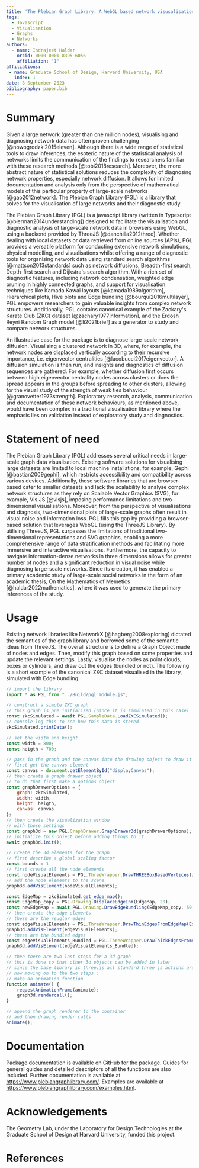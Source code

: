```yaml
---
title: 'The Plebian Graph Library: A WebGL based network visusalisation and diagnostics package'
tags:
  - Javascript 
  - Visualisation
  - Graphs 
  - Networks
authors:
  - name: Indrajeet Haldar
    orcid: 0000-0001-8395-6056
    affiliation: "1" 
affiliations:
 - name: Graduate School of Design, Harvard University, USA
   index: 1
date: 8 September 2023
bibliography: paper.bib
---
```


# Summary

Given a large network (greater than one million nodes), visualising and diagnosing network data has often proven challenging [@nowogrodzki2015eleven]. Although there is a wide range of statistical tools to draw inferences, the esoteric nature of the statistical analysis of networks limits the communication of the findings to researchers familiar with these research methods [@tobi2018research]. Moreover, the more abstract nature of statistical solutions reduces the complexity of diagnosing network properties, especially network diffusion. It allows for limited documentation and analysis only from the perspective of mathematical models of this particular property of large-scale networks [@gao2012network]. The Plebian Graph Library (PGL) is a library that solves for the visualisation of large networks and their diagnostic study.

The Plebian Graph Library (PGL) is a javascript library (written in Typescript [@bierman2014understanding]) designed to facilitate the visualisation and diagnostic analysis of large-scale network data in browsers using WebGL, using a backend provided by ThreeJS [@danchilla2012three]. Whether dealing with local datasets or data retrieved from online sources (APIs), PGL provides a versatile platform for conducting extensive network simulations, physical modelling, and visualisations whilst offering a range of diagnostic tools for organising network data using standard search algorithms [@mattson2013standards] such as network diffusions, Breadth-first search, Depth-first search and Dijkstra's search algorithm. With a rich set of diagnostic features, including network condensation, weighted edge pruning in highly connected graphs, and support for visualisation techniques like Kamada Kawai layouts [@kamada1989algorithm], Hierarchical plots, Hive plots and Edge bundling [@bourqui2016multilayer], PGL empowers researchers to gain valuable insights from complex network structures. Additionally, PGL contains canonical example of the Zackary's Karate Club (ZKC) dataset [@zachary1977information], and the Erdosh Reyni Random Graph model [@li2021brief] as a generator to study and compare network structures. 

An illustrative case for the package is to diagnose large-scale network diffusion. Visualising a clustered network in 3D, where, for example, the network nodes are displaced vertically according to their recursive importance, i.e. eigenvector centralities [@lacobucci2017eigenvector]. A diffusion simulation is then run, and insights and diagnostics of diffusion sequences are gathered. For example, whether diffusion first occurs between high eigenvector centrality nodes across clusters or does the spread appears in the groups before spreading to other clusters, allowing for the visual study of the strength of weak ties behaviour [@granovetter1973strength]. Exploratory research, analysis, communication and documentation of these network behaviours, as mentioned above, would have been complex in a traditional visualisation library where the emphasis lies on validation instead of exploratory study and diagnostics.

# Statement of need

The Plebian Graph Library (PGL) addresses several critical needs in large-scale graph data visualisation. Existing software solutions for visualising large datasets are limited to local machine installations, for example, Gephi [@bastian2009gephi], which restricts accessibility and compatibility across various devices. Additionally, those software libraries that are browser-based cater to smaller datasets and lack the scalability to analyse complex network structures as they rely on Scalable Vector Graphics (SVG), for example, Vis.JS [@visjs], imposing performance limitations and two-dimensional visualisations. Moreover, from the perspective of visualisations and diagnosis, two-dimensional plots of large-scale graphs often result in visual noise and information loss.
PGL fills this gap by providing a browser-based solution that leverages WebGL (using the ThreeJS Library). By utilising ThreeJS, PGL surpasses the limitations of traditional two-dimensional representations and SVG graphics, enabling a more comprehensive range of data stratification methods and facilitating more immersive and interactive visualisations. Furthermore, the capacity to navigate information-dense networks in three dimensions allows for greater number of nodes and a significant reduction in visual noise while diagnosing large-scale networks. Since its creation, it has enabled a primary academic study of large-scale social networks in the form of an academic thesis, On the Mathematics of Memetics [@haldar2022mathematics], where it was used to generate the primary inferences of the study.

# Usage

Existing network libraries like NetworkX [@hagberg2008exploring] dictated the semantics of the graph library and borrowed some of the semantic ideas from ThreeJS. The overall structure is to define a Graph Object made of nodes and edges. Then, modify this graph based on some properties and update the relevant settings. Lastly, visualise the nodes as point clouds, boxes or cylinders, and draw out the edges (bundled or not). The following is a short example of the canonical ZKC dataset visualised in the library, simulated with Edge bundling.

``` javascript
// import the library
import * as PGL from "../Build/pgl_module.js";

// construct a simple ZKC graph
// this graph is pre initialized (Since it is simulated in this case)
const zkcSimulated = await PGL.SampleData.LoadZKCSimulated();
// console log this to see how this data is stored
zkcSimulated.printData();

// set the width and height
const width = 800;
const heigth = 700;

// pass in the graph and the canvas into the drawing object to draw it
// first get the canvas element
const canvas = document.getElementById("displayCanvas");
// then create a graph drawer object
// to do that first make a options object
const graphDrawerOptions = {
	graph: zkcSimulated,
	width: width,
	height: heigth,
	canvas: canvas
};
// then create the visualization window
// with those settings
const graph3d = new PGL.GraphDrawer.GraphDrawer3d(graphDrawerOptions);
// initialize this object before adding things to it
await graph3d.init();

// Create the 3d elements for the graph
// first describe a global scaling factor
const bounds = 1
// first create all the node elements
const nodeVisualElements = PGL.ThreeWrapper.DrawTHREEBoxBasedVertices(zkcSimulated, bounds, 0xffffff, 3);
// add the node elements to the scene
graph3d.addVisElement(nodeVisualElements);

const EdgeMap = zkcSimulated.get_edge_map();
const EdgeMap_copy = PGL.Drawing.DisplaceEdgeInY(EdgeMap, 20);
const newEdgeMap = await PGL.Drawing.DrawEdgeBundling(EdgeMap_copy, 50, 10);
// then create the edge elements
// these are the reuglar edges
const edgeVisualElements = PGL.ThreeWrapper.DrawThinEdgesFromEdgeMap(EdgeMap, bounds, 0x62b6cb, 0.01);
graph3d.addVisElement(edgeVisualElements);
// these are the bundled edges
const edgeVisualElements_Bundled = PGL.ThreeWrapper.DrawThickEdgesFromEdgeMap(newEdgeMap, bounds, 0x5fa8d3, 0.01);
graph3d.addVisElement(edgeVisualElements_Bundled);

// then there are two last steps for a 3d graph
// this is done so that other 3d objects can be added in later
// since the base library is three.js all standard three js actions are possible
// now moving on to the two steps :
// make an animation function
function animate() {
	requestAnimationFrame(animate);
	graph3d.rendercall();
}

// append the graph renderer to the container
// and then drawing render calls
animate();
```
# Documentation

Package documentation is available on GitHub for the package. Guides for general guides and detailed descriptors of all the functions are also included. Further documentation is available at https://www.plebiangraphlibrary.com/. Examples are available at https://www.plebiangraphlibrary.com/examples.html. 

# Acknowledgements

The Geometry Lab, under the Laboratory for Design Technologies at the Graduate School of Design at Harvard University, funded this project.


# References